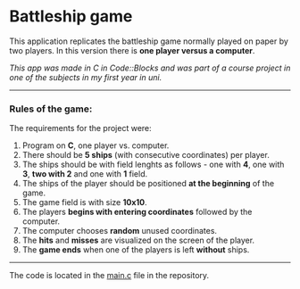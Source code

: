 # Battleship game

This application replicates the battleship game normally played on paper by two players. 
In this version there is **one player versus a computer**.

*This app was made in C in Code::Blocks and was part of a course project in one of the subjects in my first year in uni.*

---

### Rules of the game:
The requirements for the project were:
1. Program on **C**, one player vs. computer.
2. There should be **5 ships** (with consecutive coordinates) per player. 
3. The ships should be with field lenghts as follows - one with **4**, one with **3**, **two with 2** and one with **1** field.
4. The ships of the player should be positioned **at the beginning** of the game.
5. The game field is with size **10x10**.
6. The players **begins with entering coordinates** followed by the computer. 
7. The computer chooses **random** unused coordinates.
8. The **hits** and **misses** are visualized on the screen of the player.
9. The **game ends** when one of the players is left **without** ships.
---
The code is located in the [main.c](https://github.com/radostd/Battleship_Game/blob/main/main.c) file in the repository.


